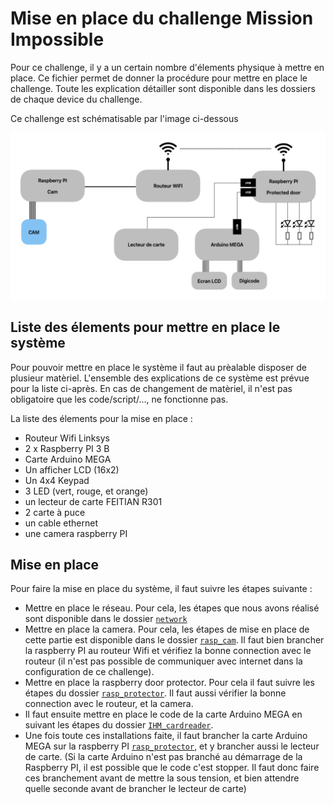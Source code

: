# Mise en place du challenge Mission Impossible

Pour ce challenge, il y a un certain nombre d'élements physique à mettre en place. Ce fichier permet de donner la procédure pour mettre en place le challenge. Toute les explication détailler sont disponible dans les dossiers de chaque device du challenge.

Ce challenge est schématisable par l'image ci-dessous

![schema du systeme](./imgs/01_schema.png "schema du systeme")

## Liste des élements pour mettre en place le système

Pour pouvoir mettre en place le système il faut au prèalable disposer de plusieur matèriel. L'ensemble des explications de ce système est prévue pour la liste ci-après. En cas de changement de matèriel, il n'est pas obligatoire que les code/script/..., ne fonctionne pas.

La liste des élements pour la mise en place :
 - Routeur Wifi Linksys
 - 2 x Raspberry PI 3 B
 - Carte Arduino MEGA
 - Un afficher LCD (16x2)
 - Un 4x4 Keypad
 - 3 LED (vert, rouge, et orange)
 - un lecteur de carte FEITIAN R301
 - 2 carte à puce
 - un cable ethernet
 - une camera raspberry PI

## Mise en place

Pour faire la mise en place du système, il faut suivre les étapes suivante :
 - Mettre en place le réseau. Pour cela, les étapes que nous avons réalisé sont disponible dans le dossier [`network`](./network)
 - Mettre en place la camera. Pour cela, les étapes de mise en place de cette partie est disponible dans le dossier [`rasp_cam`](./rasp_cam). Il faut bien brancher la raspberry PI au routeur Wifi et vérifiez la bonne connection avec le routeur (il n'est pas possible de communiquer avec internet dans la configuration de ce challenge).
 - Mettre en place la raspberry door protector. Pour cela il faut suivre les étapes du dossier [`rasp_protector`](./rasp_protector). Il faut aussi vérifier la bonne connection avec le routeur, et la camera.
 - Il faut ensuite mettre en place le code de la carte Arduino MEGA en suivant les étapes du dossier [`IHM_cardreader`](./IHM_cardreader).
 - Une fois toute ces installations faite, il faut brancher la carte Arduino MEGA sur la raspberry PI [`rasp_protector`](./rasp_protector), et y brancher aussi le lecteur de carte. (Si la carte Arduino n'est pas branché au démarrage de la Raspberry PI, il est possible que le code c'est stopper. Il faut donc faire ces branchement avant de mettre la sous tension, et bien attendre quelle seconde avant de brancher le lecteur de carte)